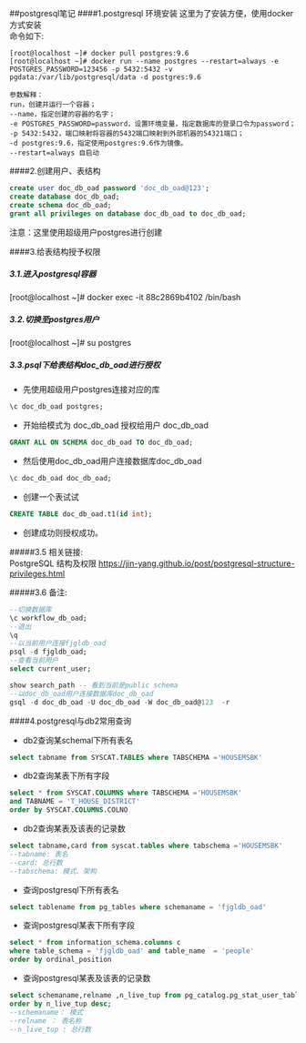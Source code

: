 ##postgresql笔记
####1.postgresql 环境安装
这里为了安装方便，使用docker方式安装  
命令如下:
````shell script
[root@localhost ~]# docker pull postgres:9.6
[root@localhost ~]# docker run --name postgres --restart=always -e POSTGRES_PASSWORD=123456 -p 5432:5432 -v pgdata:/var/lib/postgresql/data -d postgres:9.6

参数解释：
run，创建并运行一个容器；
--name，指定创建的容器的名字；
-e POSTGRES_PASSWORD=password，设置环境变量，指定数据库的登录口令为password；
-p 5432:5432，端口映射将容器的5432端口映射到外部机器的54321端口；
-d postgres:9.6，指定使用postgres:9.6作为镜像。
--restart=always 自启动
````

####2.创建用户、表结构
````sql
create user doc_db_oad password 'doc_db_oad@123';
create database doc_db_oad;
create schema doc_db_oad;
grant all privileges on database doc_db_oad to doc_db_oad;
````
 注意：这里使用超级用户postgres进行创建
 
 ####3.给表结构授予权限 
 ##### 3.1.进入postgresql容器  
 [root@localhost ~]# docker exec -it 88c2869b4102 /bin/bash  
 ##### 3.2.切换至postgres用户  
 [root@localhost ~]# su postgres
  
 ##### 3.3.psql下给表结构doc_db_oad进行授权  
 + 先使用超级用户postgres连接对应的库 
 ````sql 
 \c doc_db_oad postgres;  
  ```` 
 + 开始给模式为 doc_db_oad 授权给用户 doc_db_oad
 ````sql  
 GRANT ALL ON SCHEMA doc_db_oad TO doc_db_oad;  
 ````  
 + 然后使用doc_db_oad用户连接数据库doc_db_oad
 ````sql   
 \c doc_db_oad doc_db_oad;  
 ````
 + 创建一个表试试 
  ````sql 
 CREATE TABLE doc_db_oad.t1(id int);
 ````
 + 创建成功则授权成功。
 
 #####3.5 相关链接:  
 PostgreSQL 结构及权限
 https://jin-yang.github.io/post/postgresql-structure-privileges.html
 
 #####3.6 备注:
 ````sql
 --切换数据库
 \c workflow_db_oad;  
 --退出  
 \q
--以当前用户连接fjgldb_oad
psql -d fjgldb_oad;
--查看当前用户
select current_user;

show search_path -- 看到当前是public schema
--以doc_db_oad用户连接数据库doc_db_oad
gsql -d doc_db_oad -U doc_db_oad -W doc_db_oad@123  -r
````


####4.postgresql与db2常用查询
+ db2查询某schemal下所有表名
````sql
select tabname from SYSCAT.TABLES where TABSCHEMA ='HOUSEMSBK'
````

+ db2查询某表下所有字段
````sql
select * from SYSCAT.COLUMNS where TABSCHEMA ='HOUSEMSBK'
and TABNAME = 'T_HOUSE_DISTRICT'
order by SYSCAT.COLUMNS.COLNO
````
+ db2查询某表及该表的记录数
````sql
select tabname,card from syscat.tables where tabschema ='HOUSEMSBK'
--tabname: 表名
--card: 总行数
--tabschema: 模式、架构
````

+ 查询postgresql下所有表名
````sql
select tablename from pg_tables where schemaname = 'fjgldb_oad'
````

+ 查询postgresql某表下所有字段
````sql
select * from information_schema.columns c 
where table_schema = 'fjgldb_oad' and table_name  = 'people'
order by ordinal_position 
````

+ 查询postgresql某表及该表的记录数
````sql
select schemaname,relname ,n_live_tup from pg_catalog.pg_stat_user_tables 
order by n_live_tup desc; 
--schemaname： 模式
--relname ： 表名称
--n_live_tup : 总行数
````
